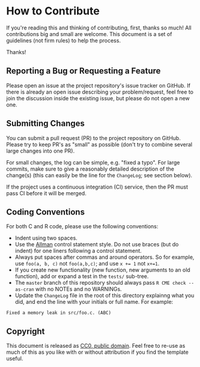 # How to Contribute

If you're reading this and thinking of contributing, first, thanks so much! All contributions big and small are welcome. This document is a set of guidelines (not firm rules) to help the process.

Thanks!


## Reporting a Bug or Requesting a Feature
Please open an issue at the project repository's issue tracker on GitHub.  If there is already an open issue describing your problem/request, feel free to join the discussion inside the existing issue, but please do not open a new one.


## Submitting Changes
You can submit a pull request (PR) to the project repository on GitHub. Please try to keep PR's as "small" as possible (don't try to combine several large changes into one PR).

For small changes, the log can be simple, e.g. "fixed a typo". For large commits, make sure to give a reasonably detailed description of the change(s) (this can easily be the line for the `ChangeLog`; see section below).

If the project uses a continuous integration (CI) service, then the PR must pass CI before it will be merged.


## Coding Conventions
For both C and R code, please use the following conventions:

  * Indent using two spaces.
  * Use the [Allman](https://en.wikipedia.org/wiki/Indent_style#Allman_style) control statement style.  Do not use braces (but do indent) for one liners following a control statement.
  * Always put spaces after commas and around operators. So for example, use `foo(a, b, c)` not `foo(a,b,c)`; and use `x += 1` not `x+=1`.
  * If you create new functionality (new function, new arguments to an old function), add or expand a test in the `tests/` sub-tree.
  * The `master` branch of this repository should always pass `R CME check --as-cran` with no NOTEs and no WARNINGs.
  * Update the `ChangeLog` file in the root of this directory explainng what you did, and end the line with your initials or full name.  For example:
  ```
  Fixed a memory leak in src/foo.c. (ABC)
  ```


## Copyright
This document is released as [CC0, public domain](https://creativecommons.org/choose/zero/). Feel free to re-use as much of this as you like with or without attribution if you find the template useful.
